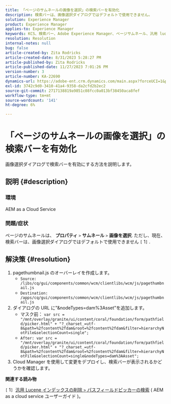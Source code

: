 ```yaml
---
title: 「ページのサムネールの画像を選択」の検索バーを有効化
description: 検索バーは、画像選択ダイアログではデフォルトで使用できません。
solution: Experience Manager
product: Experience Manager
applies-to: Experience Manager
keywords: KCS、検索バー、Adobe Experience Manager、ページサムネール、汎用 lucene インデックス
resolution: Resolution
internal-notes: null
bug: false
article-created-by: Zita Rodricks
article-created-date: 8/31/2023 5:28:27 PM
article-published-by: Zita Rodricks
article-published-date: 11/27/2023 7:01:26 PM
version-number: 3
article-number: KA-22690
dynamics-url: https://adobe-ent.crm.dynamics.com/main.aspx?forceUCI=1&pagetype=entityrecord&etn=knowledgearticle&id=ec0c2ac5-2348-ee11-be6d-6045bd0061cb
exl-id: 3742c9d0-3410-41a4-9358-da2cfd2b2ec2
source-git-commit: 2717138819a9851c08fcc0a013bf38450aca8fef
workflow-type: tm+mt
source-wordcount: '141'
ht-degree: 6%

---
```


# 「ページのサムネールの画像を選択」の検索バーを有効化


画像選択ダイアログで検索バーを有効にする方法を説明します。

## 説明 {#description}


### 環境

AEM as a Cloud Service

### 問題/症状

ページのサムネールは、 <b>プロパティ</b> `>`  <b>サムネール</b> `>`  <b>画像を選択</b>. ただし、現在、検索バーは、画像選択ダイアログではデフォルトで使用できません `[` 1`]` .






## 解決策 {#resolution}


1. pagethumbnail.js のオーバーレイを作成します。
   - `Source: /libs/cq/gui/components/common/wcm/clientlibs/wcm/js/pagethumbnail.js`
   - `Destination: /apps/cq/gui/components/common/wcm/clientlibs/wcm/js/pagethumbnail.js`
2. ダイアログの URL に&quot;&amp;nodeTypes=dam%3Asset&quot;を追加します。
   - マスク前： `var src = "/mnt/overlay/granite/ui/content/coral/foundation/form/pathfield/picker.html" + "?_charset_=utf-8&path=%2fcontent%2fdam&root=%2fcontent%2fdam&filter=hierarchyNotFile&selectionCount=single";`
   - `After: var src = "/mnt/overlay/granite/ui/content/coral/foundation/form/pathfield/picker.html" + "?_charset_=utf-8&path=%2fcontent%2fdam&root=%2fcontent%2fdam&filter=hierarchyNotFile&selectionCount=single&nodeTypes=dam%3AAsset";`
3. Cloud Manager を使用して変更をデプロイし、検索バーが表示されるかどうかを確認します。




<b>関連する読み物</b>

`[` 1`]`  [汎用 Lucene インデックスの削除 `>`  パスフィールドピッカーの検索](https://experienceleague.adobe.com/docs/experience-manager-cloud-service/content/operations/removal-generic-lucene-index.html?lang=en#author-instance) ( AEM as a cloud service ユーザーガイド )。
